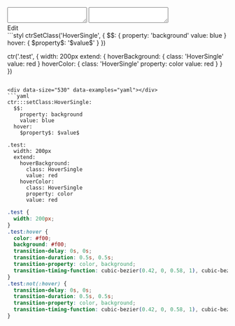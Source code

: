 <!-- gen:false -->

<div data-size="530" class="code-cont" data-example="property-variable">
    <div class="code">
        <div class="code-wrap">
            <textarea id="stylus"></textarea>
            <textarea id="css"></textarea>
            <div class="edit-code">
                <span>Edit</span>
            </div>
        </div>
    </div>
</div>

<div data-size="530" data-examples="stylus"></div>
```styl
ctrSetClass('HoverSingle', {
  $$: {
    property: 'background'
    value: blue
  }
  hover: {
    $property$: '$value$'
  }
})

ctr('.test', {
  width: 200px
  extend: {
    hoverBackground: {
      class: 'HoverSingle'
      value: red
    }
    hoverColor: {
      class: 'HoverSingle'
      property: color
      value: red
    }
  }
})
```

<div data-size="530" data-examples="yaml"></div>
```yaml
ctr:::setClass:HoverSingle:
  $$:
    property: background
    value: blue
  hover:
    $property$: $value$

.test:
  width: 200px
  extend:
    hoverBackground:
      class: HoverSingle
      value: red
    hoverColor:
      class: HoverSingle
      property: color
      value: red
```


```css
.test {
  width: 200px;
}
.test:hover {
  color: #f00;
  background: #f00;
  transition-delay: 0s, 0s;
  transition-duration: 0.5s, 0.5s;
  transition-property: color, background;
  transition-timing-function: cubic-bezier(0.42, 0, 0.58, 1), cubic-bezier(0.42, 0, 0.58, 1);
}
.test:not(:hover) {
  transition-delay: 0s, 0s;
  transition-duration: 0.5s, 0.5s;
  transition-property: color, background;
  transition-timing-function: cubic-bezier(0.42, 0, 0.58, 1), cubic-bezier(0.42, 0, 0.58, 1);
}
```
<div class="cf"></div>

